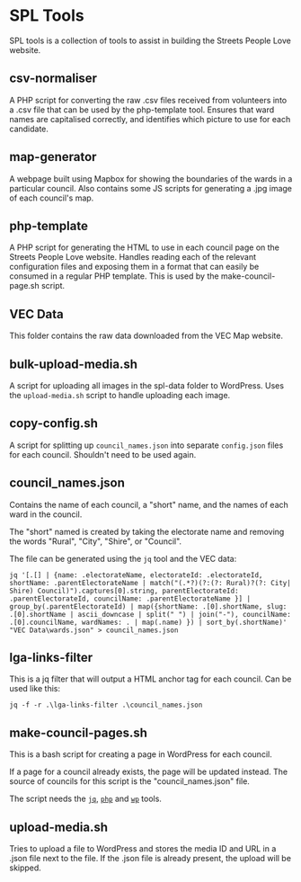 # SPL Tools

SPL tools is a collection of tools to assist in building the Streets People Love website.

## csv-normaliser

A PHP script for converting the raw .csv files received from volunteers into a .csv file that can be used by the php-template tool. Ensures that ward names are capitalised correctly, and identifies which picture to use for each candidate.

## map-generator

A webpage built using Mapbox for showing the boundaries of the wards in a particular council. Also contains some JS scripts for generating a .jpg image of each council's map.

## php-template

A PHP script for generating the HTML to use in each council page on the Streets People Love website. Handles reading each of the relevant configuration files and exposing them in a format that can easily be consumed in a regular PHP template. This is used by the make-council-page.sh script.

## VEC Data

This folder contains the raw data downloaded from the VEC Map website.

## bulk-upload-media.sh

A script for uploading all images in the spl-data folder to WordPress. Uses the `upload-media.sh` script to handle uploading each image.

## copy-config.sh

A script for splitting up `council_names.json` into separate `config.json` files for each council. Shouldn't need to be used again.

## council_names.json

Contains the name of each council, a "short" name, and the names of each ward in the council.

The "short" named is created by taking the electorate name and removing the words "Rural", "City", "Shire", or "Council".

The file can be generated using the `jq` tool and the VEC data:

```
jq '[.[] | {name: .electorateName, electorateId: .electorateId, shortName: .parentElectorateName | match("(.*?)(?:(?: Rural)?(?: City| Shire) Council)").captures[0].string, parentElectorateId: .parentElectorateId, councilName: .parentElectorateName }] | group_by(.parentElectorateId) | map({shortName: .[0].shortName, slug: .[0].shortName | ascii_downcase | split(" ") | join("-"), councilName: .[0].councilName, wardNames: . | map(.name) }) | sort_by(.shortName)' "VEC Data\wards.json" > council_names.json
```

## lga-links-filter

This is a jq filter that will output a HTML anchor tag for each council. Can be used like this:

```
jq -f -r .\lga-links-filter .\council_names.json
```

## make-council-pages.sh

This is a bash script for creating a page in WordPress for each council. 

If a page for a council already exists, the page will be updated instead. The source of councils for this script is the "council_names.json" file. 

The script needs the [`jq`](https://jqlang.github.io/jq/), [`php`](https://www.php.net/) and [`wp`](https://wp-cli.org/) tools.

## upload-media.sh

Tries to upload a file to WordPress and stores the media ID and URL in a .json file next to the file. If the .json file is already present, the upload will be skipped.

